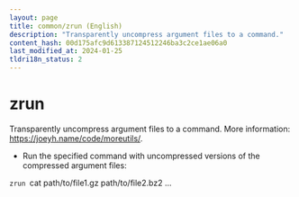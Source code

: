 ```yaml
---
layout: page
title: common/zrun (English)
description: "Transparently uncompress argument files to a command."
content_hash: 00d175afc9d613387124512246ba3c2ce1ae06a0
last_modified_at: 2024-01-25
tldri18n_status: 2
---
```

# zrun

Transparently uncompress argument files to a command.
More information: <https://joeyh.name/code/moreutils/>.

- Run the specified command with uncompressed versions of the compressed argument files:

`zrun `<span class="tldr-var badge badge-pill bg-dark-lm bg-white-dm text-white-lm text-dark-dm font-weight-bold">cat path/to/file1.gz path/to/file2.bz2 ...</span>
